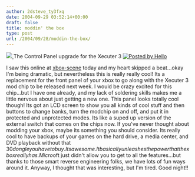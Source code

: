 ```yaml
---
author: 2dsteve_ty3fxq
date: 2004-09-29 03:52:14+00:00
draft: false
title: moddin' the box
type: post
url: /2004/09/28/moddin-the-box/
---
```


[![](http://photos1.blogger.com/img/102/1596/200/xecuter3panel.jpg)
](http://photos1.blogger.com/img/102/1596/640/xecuter3panel.jpg)
The Control Panel upgrade for the Xecuter 3 [![Posted by Hello](http://photos1.blogger.com/pbh.gif)
](http://www.hello.com/)

I saw this online at [xbox-scene](http://www.xbox-scene.com) today and my heart skipped a beat...okay I'm being dramatic, but nevertheless this is really really cool! Its a replacement for the front panel of your xbox to go along with the Xecuter 3 mod chip to be released next week. I would be crazy excited for this chip...but I have one already, and my lack of soldering skills makes me a little nervous about just getting a new one.
This panel looks totally cool though! Its got an LCD screen to show you all kinds of cool stuff and then buttons to change banks, turn the modchip on and off, and put it in protected and unprotected modes. Its like a suped up version of the external switch that comes on the chips now.
If you've never thought about modding your xbox, maybe its something you should consider. Its really cool to have backups of your games on the hard drive, a media center, and DVD playback without that $30 dongle you have to buy. Its awesome. It basically unleashes the power that the xbox really has. Micro$oft just didn't allow you to get to all the features...but thanks to those smart reverse engineering folks, we have lots of fun ways around it. Anyway, I thought that was interesting, but I'm tired. Good night!!

